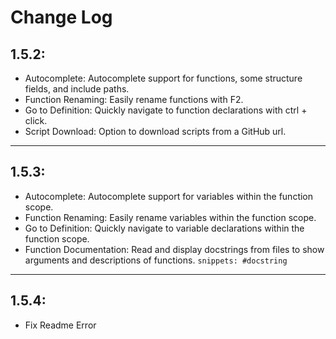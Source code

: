 # Change Log

## 1.5.2:
- Autocomplete: Autocomplete support for functions, some structure fields, and include paths.
- Function Renaming: Easily rename functions with F2.
- Go to Definition: Quickly navigate to function declarations with ctrl + click.
- Script Download: Option to download scripts from a GitHub url.

-------------------------------------------------------------

## 1.5.3:
- Autocomplete: Autocomplete support for variables within the function scope.
- Function Renaming: Easily rename variables within the function scope.
- Go to Definition: Quickly navigate to variable declarations within the function scope.
- Function Documentation: Read and display docstrings from files to show arguments and descriptions of functions. `snippets: #docstring`

-------------------------------------------------------------

## 1.5.4:
- Fix Readme Error
